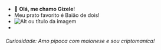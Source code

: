 - 👋 **Olá, me chamo Gizele**!
- Meu prato favorito é Baião de dois!
- ![Alt ou título da imagem](https://receitasmaravilhosa.com.br/wp-content/uploads/2022/06/Baiao-de-dois-ao-forno.png)
- 

###### Curiosidade: Amo pipoca com maionese e sou criptomaníca! <h6>

  
  
